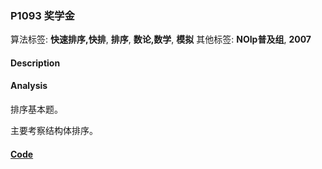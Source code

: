 ### P1093 奖学金

算法标签: **快速排序,快排**, **排序**, **数论,数学**, **模拟**
其他标签: **NOIp普及组**, **2007**


#### Description

#### Analysis

排序基本题。

主要考察结构体排序。

#### [Code](../cpp/p1093.cpp) 

